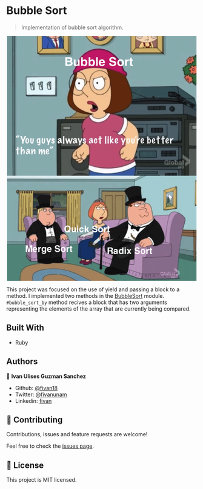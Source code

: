 # Bubble Sort

> Implementation of bubble sort algorithm.

<p align="center" style="overflow: hidden;">
    <img src="screenshots/another-meme.png" style="margin-bottom: -130px;">
</p>

This project was focused on the use of yield and passing a block to a method. I implemented two methods in the [BubbleSort](lib/bubble_sort.rb) module. `#bubble_sort_by` method recives a block that has two arguments representing the elements of the array that are currently being compared.

## Built With

- Ruby

## Authors

👤 **Ivan Ulises Guzman Sanchez**

- Github: [@fivan18](https://github.com/fivan18)
- Twitter: [@fivanunam](https://twitter.com/fivanunam)
- Linkedin: [fivan](https://www.linkedin.com/in/fivan)

## 🤝 Contributing

Contributions, issues and feature requests are welcome!

Feel free to check the [issues page](https://github.com/fivan18/bubble-sort/issues).

## 📝 License

This project is MIT licensed.